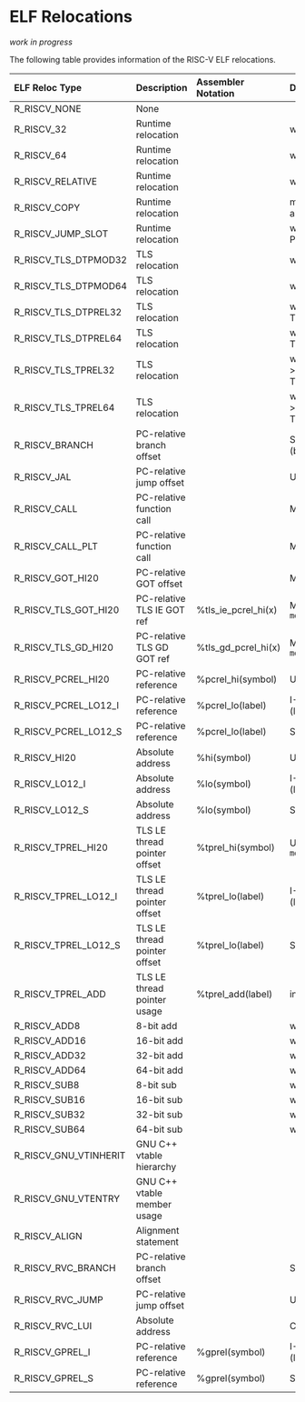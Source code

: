 ELF Relocations
====================

_work in progress_

The following table provides information of the RISC-V ELF relocations.

|ELF Reloc Type       |Description                 |Assembler Notation |Details|
|:--------------------|:---------------------------|:------------------|:----------------------------------------------------|
|R_RISCV_NONE         |None                        |                   |                                                     |
|R_RISCV_32           |Runtime relocation          |                   |word32 = S + A                                       |
|R_RISCV_64           |Runtime relocation          |                   |word64 = S + A                                       |
|R_RISCV_RELATIVE     |Runtime relocation          |                   |word32,64 = B + A                                    |
|R_RISCV_COPY         |Runtime relocation          |                   |must be in executable; not allowed in shared library |
|R_RISCV_JUMP_SLOT    |Runtime relocation          |                   |word32,64 = S (handled by PLT unless LD_BIND_NOW)    |
|R_RISCV_TLS_DTPMOD32 |TLS relocation              |                   |word32 = S->TLSINDEX                                 |
|R_RISCV_TLS_DTPMOD64 |TLS relocation              |                   |word64 = S->TLSINDEX                                 |
|R_RISCV_TLS_DTPREL32 |TLS relocation              |                   |word32 = TLS + S + A - TLS_TP_OFFSET                 |
|R_RISCV_TLS_DTPREL64 |TLS relocation              |                   |word64 = TLS + S + A - TLS_TP_OFFSET                 |
|R_RISCV_TLS_TPREL32  |TLS relocation              |                   |word32 = TLS + S + A + S->TLS_OFFSET - TLS_DTV_OFFSET|
|R_RISCV_TLS_TPREL64  |TLS relocation              |                   |word64 = TLS + S + A + S->TLS_OFFSET - TLS_DTV_OFFSET|
|R_RISCV_BRANCH       |PC-relative branch offset   |                   |SB-Type (beq,bne,blt,bge,bltu,bgeu)                  |
|R_RISCV_JAL          |PC-relative jump offset     |                   |UJ-Type (jal)                                        |
|R_RISCV_CALL         |PC-relative function call   |                   |MACRO call (auipc/jalr)                              |
|R_RISCV_CALL_PLT     |PC-relative function call   |                   |MACRO tail (auipc/jalr)                              |
|R_RISCV_GOT_HI20     |PC-relative GOT offset      |                   |MACRO la                                             |
|R_RISCV_TLS_GOT_HI20 |PC-relative TLS IE GOT ref  |%tls_ie_pcrel_hi(x)|Macro (la.tls.ie); `-ftls-model=initial-exec`        |
|R_RISCV_TLS_GD_HI20  |PC-relative TLS GD GOT ref  |%tls_gd_pcrel_hi(x)|Macro (la.tls.gd); `-ftls-model=global-dynamic`      |
|R_RISCV_PCREL_HI20   |PC-relative reference       |%pcrel_hi(symbol)  |U-Type (auipc)                                       |
|R_RISCV_PCREL_LO12_I |PC-relative reference       |%pcrel_lo(label)   |I-Type (lb,lbu,lh,lhu,lw,lwu,addi,addiw)             |
|R_RISCV_PCREL_LO12_S |PC-relative reference       |%pcrel_lo(label)   |S-Type (sb,sh,sw)                                    |
|R_RISCV_HI20         |Absolute address            |%hi(symbol)        |U-Type (lui,auipc)                                   |
|R_RISCV_LO12_I       |Absolute address            |%lo(symbol)        |I-Type (lb,lbu,lh,lhu,lw,lwu,addi,addiw)             |
|R_RISCV_LO12_S       |Absolute address            |%lo(symbol)        |S-Type (sb,sh,sw)                                    |
|R_RISCV_TPREL_HI20   |TLS LE thread pointer offset|%tprel_hi(symbol)  |U-Type (auipc); `-ftls-model=local-exec`             |
|R_RISCV_TPREL_LO12_I |TLS LE thread pointer offset|%tprel_lo(label)   |I-Type (lb,lbu,lh,lhu,lw,lwu,addi,addiw)             |
|R_RISCV_TPREL_LO12_S |TLS LE thread pointer offset|%tprel_lo(label)   |S-Type (sb,sh,sw)                                    |
|R_RISCV_TPREL_ADD    |TLS LE thread pointer usage | %tprel_add(label) |internal assembler expansion                         |
|R_RISCV_ADD8         |8-bit  add                  |                   |word8 = S + A|label addition                         |
|R_RISCV_ADD16        |16-bit add                  |                   |word16 = S + A|label addition                        |
|R_RISCV_ADD32        |32-bit add                  |                   |word32 = S + A|label addition                        |
|R_RISCV_ADD64        |64-bit add                  |                   |word64 = S + A|label addition                        |
|R_RISCV_SUB8         |8-bit  sub                  |                   |word8 = S - A|label subtraction                      |
|R_RISCV_SUB16        |16-bit sub                  |                   |word16 = S - A|label subtraction                     |
|R_RISCV_SUB32        |32-bit sub                  |                   |word32 = S - A|label subtraction                     |
|R_RISCV_SUB64        |64-bit sub                  |                   |word64 = S - A|label subtraction                     |
|R_RISCV_GNU_VTINHERIT|GNU C++ vtable hierarchy    |                   |                                                     |
|R_RISCV_GNU_VTENTRY  |GNU C++ vtable member usage |                   |                                                     |
|R_RISCV_ALIGN        |Alignment statement         |                   |                                                     |
|R_RISCV_RVC_BRANCH   |PC-relative branch offset   |                   |SB-Type (c.beqz,c.bnez)                              |
|R_RISCV_RVC_JUMP     |PC-relative jump offset     |                   |UJ-Type (c.j)                                        |
|R_RISCV_RVC_LUI      |Absolute address            |                   |CI-Type (c.lui)                                      |
|R_RISCV_GPREL_I      |PC-relative reference       |%gprel(symbol)     |I-Type (lb,lbu,lh,lhu,lw,lwu,addi,addiw)             |
|R_RISCV_GPREL_S      |PC-relative reference       |%gprel(symbol)     |S-Type (sb,sh,sw)                                    |
